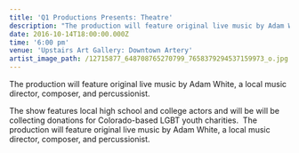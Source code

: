 ```yaml
---
title: 'Q1 Productions Presents: Theatre'
description: "The production will feature original live music by Adam White, a local music director, composer, and percussionist.\n\nThe show features local high school and college actors and will be will be collecting donations for Colorado-based LGBT youth charities.\_ The production will feature original live music by Adam White, a local music director, composer, and percussionist."
date: 2016-10-14T18:00:00.000Z
time: '6:00 pm'
venue: 'Upstairs Art Gallery: Downtown Artery'
artist_image_path: /12715877_648708765270799_7658379294537159973_o.jpg
---
```



The production will feature original live music by Adam White, a local music director, composer, and percussionist.

The show features local high school and college actors and will be will be collecting donations for Colorado-based LGBT youth charities.  The production will feature original live music by Adam White, a local music director, composer, and percussionist.